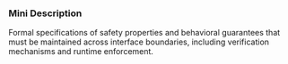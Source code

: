 ### Mini Description

Formal specifications of safety properties and behavioral guarantees that must be maintained across interface boundaries, including verification mechanisms and runtime enforcement.
